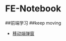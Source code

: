 # FE-Notebook
##前端学习
##keep moving
- [移动端弹窗](https://dcharlie123.github.io/FE-Notebook/dialog%E5%BC%B9%E5%87%BA%E6%A1%86/)
